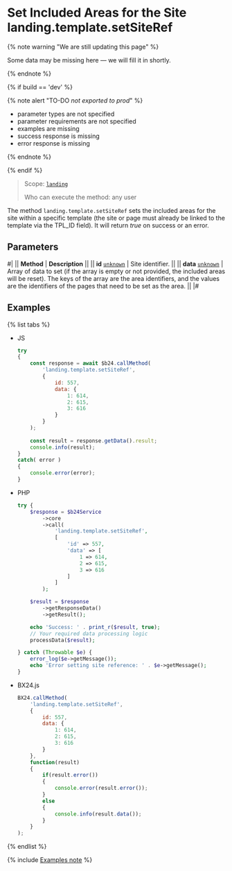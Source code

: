 # Set Included Areas for the Site landing.template.setSiteRef

{% note warning "We are still updating this page" %}

Some data may be missing here — we will fill it in shortly.

{% endnote %}

{% if build == 'dev' %}

{% note alert "TO-DO _not exported to prod_" %}

- parameter types are not specified
- parameter requirements are not specified
- examples are missing
- success response is missing
- error response is missing

{% endnote %}

{% endif %}

> Scope: [`landing`](../../scopes/permissions.md)
>
> Who can execute the method: any user

The method `landing.template.setSiteRef` sets the included areas for the site within a specific template (the site or page must already be linked to the template via the TPL_ID field). It will return *true* on success or an error.

## Parameters

#|
|| **Method** | **Description** ||
|| **id**
[`unknown`](../../data-types.md) | Site identifier. ||
|| **data**
[`unknown`](../../data-types.md) | Array of data to set (if the array is empty or not provided, the included areas will be reset). The keys of the array are the area identifiers, and the values are the identifiers of the pages that need to be set as the area. ||
|#

## Examples

{% list tabs %}

- JS

    ```js
    try
    {
    	const response = await $b24.callMethod(
    		'landing.template.setSiteRef',
    		{
    			id: 557,
    			data: {
    				1: 614,
    				2: 615,
    				3: 616
    			}
    		}
    	);
    	
    	const result = response.getData().result;
    	console.info(result);
    }
    catch( error )
    {
    	console.error(error);
    }
    ```

- PHP

    ```php
    try {
        $response = $b24Service
            ->core
            ->call(
                'landing.template.setSiteRef',
                [
                    'id' => 557,
                    'data' => [
                        1 => 614,
                        2 => 615,
                        3 => 616
                    ]
                ]
            );
    
        $result = $response
            ->getResponseData()
            ->getResult();
    
        echo 'Success: ' . print_r($result, true);
        // Your required data processing logic
        processData($result);
    
    } catch (Throwable $e) {
        error_log($e->getMessage());
        echo 'Error setting site reference: ' . $e->getMessage();
    }
    ```

- BX24.js

    ```js
    BX24.callMethod(
        'landing.template.setSiteRef',
        {
            id: 557,
            data: {
                1: 614,
                2: 615,
                3: 616
            }
        },
        function(result)
        {
            if(result.error())
            {
                console.error(result.error());
            }
            else
            {
                console.info(result.data());
            }
        }
    );
    ```

{% endlist %}

{% include [Examples note](../../../_includes/examples.md) %}
